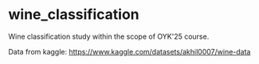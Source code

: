 # wine_classification
Wine classification study within the scope of OYK'25 course.

Data from kaggle: https://www.kaggle.com/datasets/akhil0007/wine-data
